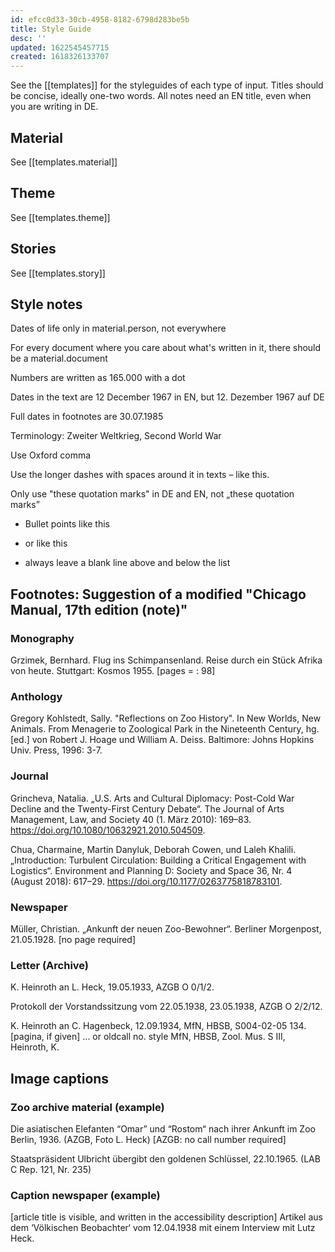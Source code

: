 ```yaml
---
id: efcc0d33-30cb-4958-8182-6798d283be5b
title: Style Guide
desc: ''
updated: 1622545457715
created: 1618326133707
---
```


<!-- >**Note from Arthur**
I have added the style guide draft by Filippo as a starting point. When this note is finalised, it will be integrated into the [[templates]] and will then autofill with fitting fields for each category as you create a new material, theme or story. See [[help.file structure]] for more information regarding the existing fields and their functions. Dot dot dot-->

<!-- Notes should be in comments like this -->
<!-- Easiest way to do this - Hit `Cmd + /` -->
<!-- On Windows Press Ctrl + / -->
<!-- On Mac Press Cmd + / -->

See the [[templates]] for the styleguides of each type of input. Titles should be concise, ideally one-two words. All notes need an EN title, even when you are writing in DE.

## Material

See [[templates.material]]

## Theme

See [[templates.theme]]

## Stories

See [[templates.story]]

## Style notes

Dates of life only in material.person, not everywhere

For every document where you care about what's written in it, there should be a material.document

Numbers are written as 165.000 with a dot

Dates in the text are 12 December 1967 in EN, but 12. Dezember 1967 auf DE

Full dates in footnotes are 30.07.1985

Terminology: Zweiter Weltkrieg, Second World War

Use Oxford comma

Use the longer dashes with spaces around it in texts – like this.

Only use "these quotation marks" in DE and EN, not „these quotation marks”

- Bullet points like this
* or like this
- always leave a blank line above and below the list

## Footnotes: Suggestion of a modified "Chicago Manual, 17th edition (note)"

### Monography
Grzimek, Bernhard. Flug ins Schimpansenland. Reise durch ein Stück Afrika von heute. Stuttgart: Kosmos 1955. [pages = : 98]

### Anthology
Gregory Kohlstedt, Sally. "Reflections on Zoo History". In New Worlds, New Animals. From Menagerie to Zoological Park in the Nineteenth Century, hg. [ed.] von Robert J. Hoage und William A. Deiss. Baltimore: Johns Hopkins Univ. Press, 1996: 3-7.

### Journal
Grincheva, Natalia. „U.S. Arts and Cultural Diplomacy: Post-Cold War Decline and the Twenty-First Century Debate“. The Journal of Arts Management, Law, and Society 40 (1. März 2010): 169–83. https://doi.org/10.1080/10632921.2010.504509.

Chua, Charmaine, Martin Danyluk, Deborah Cowen, und Laleh Khalili. „Introduction: Turbulent Circulation: Building a Critical Engagement with Logistics“. Environment and Planning D: Society and Space 36, Nr. 4 (August 2018): 617–29. https://doi.org/10.1177/0263775818783101.

### Newspaper

Müller, Christian. „Ankunft der neuen Zoo-Bewohner“. Berliner Morgenpost, 21.05.1928. [no page required]

### Letter (Archive)

K. Heinroth an L. Heck, 19.05.1933, AZGB O 0/1/2.

Protokoll der Vorstandssitzung vom 22.05.1938, 23.05.1938, AZGB O 2/2/12.

K. Heinroth an C. Hagenbeck, 12.09.1934, MfN, HBSB, S004-02-05 134. [pagina, if given]
... or oldcall no. style MfN, HBSB, Zool. Mus. S III, Heinroth, K.

## Image captions

### Zoo archive material (example)

Die asiatischen Elefanten “Omar” und “Rostom“ nach ihrer Ankunft im Zoo Berlin, 1936. (AZGB, Foto L. Heck) [AZGB: no call number required]

Staatspräsident Ulbricht übergibt den goldenen Schlüssel, 22.10.1965. (LAB C Rep. 121, Nr. 235)

### Caption newspaper (example)

[article title is visible, and written in the accessibility description] Artikel aus dem ‘Völkischen Beobachter‘ vom 12.04.1938 mit einem Interview mit Lutz Heck.